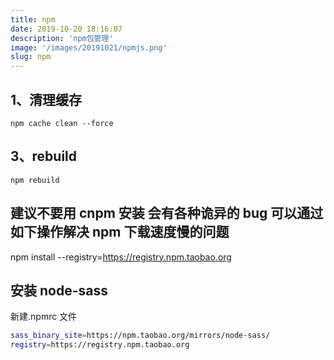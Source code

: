 ```yaml
---
title: npm
date: 2019-10-20 18:16:07
description: 'npm包管理'
image: '/images/20191021/npmjs.png'
slug: npm
---
```


## 1、清理缓存

`npm cache clean --force`

## 3、rebuild

`npm rebuild`

## 建议不要用 cnpm 安装 会有各种诡异的 bug 可以通过如下操作解决 npm 下载速度慢的问题

npm install --registry=https://registry.npm.taobao.org

## 安装 node-sass

新建.npmrc 文件

```bash
sass_binary_site=https://npm.taobao.org/mirrors/node-sass/
registry=https://registry.npm.taobao.org
```
